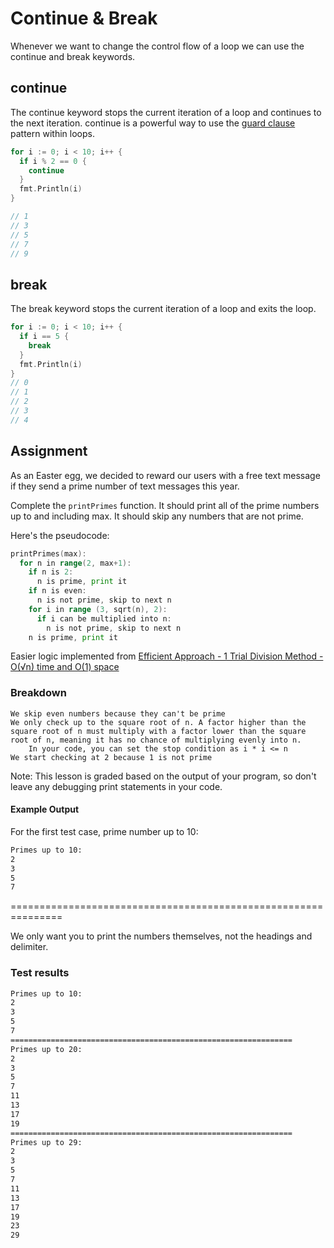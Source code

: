 # Continue & Break

Whenever we want to change the control flow of a loop we can use the continue and break keywords.
## continue

The continue keyword stops the current iteration of a loop and continues to the next iteration. continue is a powerful way to use the [guard clause](https://blog.boot.dev/clean-code/guard-clauses/) pattern within loops.
```go 
for i := 0; i < 10; i++ {
  if i % 2 == 0 {
    continue
  }
  fmt.Println(i)
}

// 1
// 3
// 5
// 7
// 9
```
## break

The break keyword stops the current iteration of a loop and exits the loop.
```go
for i := 0; i < 10; i++ {
  if i == 5 {
    break
  }
  fmt.Println(i)
}
// 0
// 1
// 2
// 3
// 4
```
## Assignment

As an Easter egg, we decided to reward our users with a free text message if they send a prime number of text messages this year.

Complete the `printPrimes` function. It should print all of the prime numbers up to and including max. It should skip any numbers that are not prime.

Here's the pseudocode:
```go 
printPrimes(max):
  for n in range(2, max+1):
    if n is 2:
      n is prime, print it
    if n is even:
      n is not prime, skip to next n
    for i in range (3, sqrt(n), 2):
      if i can be multiplied into n:
        n is not prime, skip to next n
    n is prime, print it
```
Easier logic implemented from [Efficient Approach - 1 Trial Division Method - O(√n) time and O(1) space](https://www.geeksforgeeks.org/check-for-prime-number/#efficient-approach-1-trial-division-method)
### Breakdown

    We skip even numbers because they can't be prime
    We only check up to the square root of n. A factor higher than the square root of n must multiply with a factor lower than the square root of n, meaning it has no chance of multiplying evenly into n.
        In your code, you can set the stop condition as i * i <= n
    We start checking at 2 because 1 is not prime

Note: This lesson is graded based on the output of your program, so don't leave any debugging print statements in your code.
#### Example Output

For the first test case, prime number up to 10:
```bash
Primes up to 10:
2
3
5
7
```
===============================================================

We only want you to print the numbers themselves, not the headings and delimiter.

### Test results
```bash
Primes up to 10:
2
3
5
7
===============================================================
Primes up to 20:
2
3
5
7
11
13
17
19
===============================================================
Primes up to 29:
2
3
5
7
11
13
17
19
23
29
```
